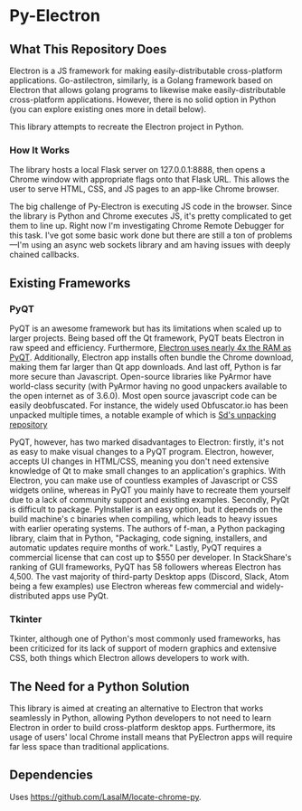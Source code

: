 
# Py-Electron

## What This Repository Does
Electron is a JS framework for making easily-distributable cross-platform applications. Go-astilectron, similarly, is a Golang framework based on Electron that allows golang programs to likewise make easily-distributable cross-platform applications. However, there is no solid option in Python (you can explore existing ones more in detail below).

This library attempts to recreate the Electron project in Python.

### How It Works
The library hosts a local Flask server on 127.0.0.1:8888, then opens a Chrome window with appropriate flags onto that Flask URL. This allows the user to serve HTML, CSS, and JS pages to an app-like Chrome browser.

The big challenge of Py-Electron is executing JS code in the browser. Since the library is Python and Chrome executes JS, it's pretty complicated to get them to line up. Right now I'm investigating Chrome Remote Debugger for this task. I've got some basic work done but there are still a ton of problems—I'm using an async web sockets library and am having issues with deeply chained callbacks.  

## Existing Frameworks
### PyQT
PyQT is an awesome framework but has its limitations when scaled up to larger projects. Being based off the Qt framework, PyQT beats Electron in raw speed and efficiency. Furthermore, [Electron uses nearly 4x the RAM as PyQT](http://roryok.com/blog/2017/08/electron-memory-usage-compared-to-other-cross-platform-frameworks/). Additionally, Electron app installs often bundle the Chrome download, making them far larger than Qt app downloads. And last off, Python is far more secure than Javascript. Open-source libraries like PyArmor have world-class security (with PyArmor having no good unpackers available to the open internet as of 3.6.0). Most open source javascript code can be easily deobfuscated. For instance, the widely used Obfuscator.io has been unpacked multiple times, a notable example of which is [Sd's unpacking repository](https://github.com/sd-soleaio/deobfuscator-io)

PyQT, however, has two marked disadvantages to Electron: firstly, it's not as easy to make visual changes to a PyQT program. Electron, however, accepts UI changes in HTML/CSS, meaning you don't need extensive knowledge of Qt to make small changes to an application's graphics. With Electron, you can make use of countless examples of Javascript or CSS widgets online, whereas in PyQT you mainly have to recreate them yourself due to a lack of community support and existing examples. Secondly, PyQt is difficult to package. PyInstaller is an easy option, but it depends on the build machine's c binaries when compiling, which leads to heavy issues with earlier operating systems. The authors of f-man, a Python packaging library, claim that in Python, "Packaging, code signing, installers, and automatic updates require months of work." Lastly, PyQT requires a commercial license that can cost up to $550 per developer. In StackShare's ranking of GUI frameworks, PyQT has 58 followers whereas Electron has 4,500. The vast majority of third-party Desktop apps (Discord, Slack, Atom being a few examples) use Electron whereas few commercial and widely-distributed apps use PyQt.

### Tkinter
 Tkinter, although one of Python's most commonly used frameworks, has been criticized for its lack of support of modern graphics and extensive CSS, both things which Electron allows developers to work with.

## The Need for a Python Solution
This library is aimed at creating an alternative to Electron that works seamlessly in Python, allowing Python developers to not need to learn Electron in order to build cross-platform desktop apps. Furthermore, its usage of users' local Chrome install means that PyElectron apps will require far less space than traditional applications.

## Dependencies
Uses https://github.com/LasalM/locate-chrome-py.
